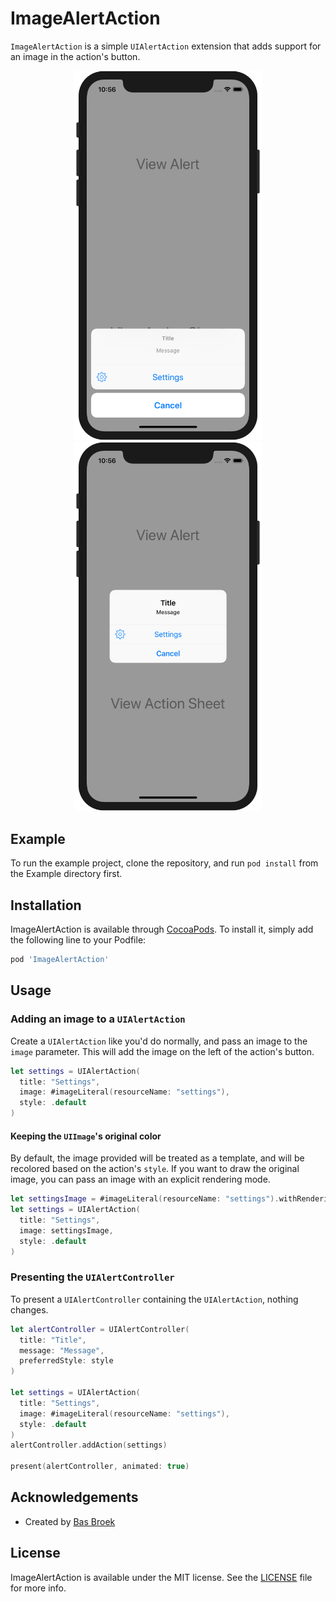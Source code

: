 # ImageAlertAction

`ImageAlertAction` is a simple `UIAlertAction` extension that adds support for an image
in the action's button.

<p align="center">
  <img src="assets/actionsheet.png" alt="Action Sheet" width="300"> <img src="assets/alert.png" alt="Alert" width="300">
</p>

## Example

To run the example project, clone the repository, and run `pod install` from the Example
directory first.

## Installation

ImageAlertAction is available through [CocoaPods](https://cocoapods.org). To install
it, simply add the following line to your Podfile:

```ruby
pod 'ImageAlertAction'
```

## Usage

### Adding an image to a `UIAlertAction`

Create a `UIAlertAction` like you'd do normally, and pass an image to the `image` parameter.
This will add the image on the left of the action's button.

```swift
let settings = UIAlertAction(
  title: "Settings",
  image: #imageLiteral(resourceName: "settings"),
  style: .default
)
```

#### Keeping the `UIImage`'s original color

By default, the image provided will be treated as a template, and will be recolored based on the
action's `style`. If you want to draw the original image, you can pass an image with an
explicit rendering mode.

```swift
let settingsImage = #imageLiteral(resourceName: "settings").withRenderingMode(.alwaysOriginal) 
let settings = UIAlertAction(
  title: "Settings",
  image: settingsImage,
  style: .default
)
```

### Presenting the `UIAlertController`

To present a `UIAlertController` containing the `UIAlertAction`, nothing changes.

```swift
let alertController = UIAlertController(
  title: "Title",
  message: "Message",
  preferredStyle: style
)

let settings = UIAlertAction(
  title: "Settings",
  image: #imageLiteral(resourceName: "settings"),
  style: .default
)
alertController.addAction(settings)

present(alertController, animated: true)
```

## Acknowledgements

- Created by [Bas Broek](https://twitter.com/basthomas)

## License

ImageAlertAction is available under the MIT license. See the [LICENSE](LICENSE) file for more
info.
